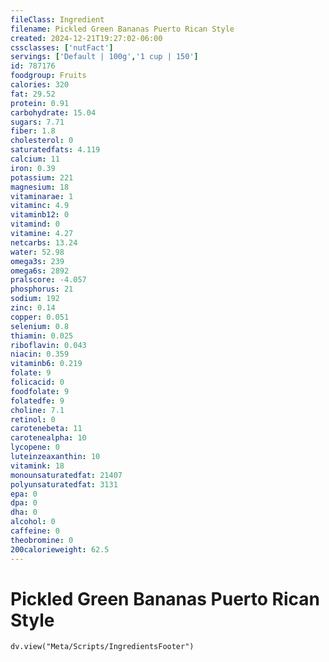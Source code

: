 ```yaml
---
fileClass: Ingredient
filename: Pickled Green Bananas Puerto Rican Style
created: 2024-12-21T19:27:02-06:00
cssclasses: ['nutFact']
servings: ['Default | 100g','1 cup | 150']
id: 787176
foodgroup: Fruits
calories: 320
fat: 29.52
protein: 0.91
carbohydrate: 15.04
sugars: 7.71
fiber: 1.8
cholesterol: 0
saturatedfats: 4.119
calcium: 11
iron: 0.39
potassium: 221
magnesium: 18
vitaminarae: 1
vitaminc: 4.9
vitaminb12: 0
vitamind: 0
vitamine: 4.27
netcarbs: 13.24
water: 52.98
omega3s: 239
omega6s: 2892
pralscore: -4.057
phosphorus: 21
sodium: 192
zinc: 0.14
copper: 0.051
selenium: 0.8
thiamin: 0.025
riboflavin: 0.043
niacin: 0.359
vitaminb6: 0.219
folate: 9
folicacid: 0
foodfolate: 9
folatedfe: 9
choline: 7.1
retinol: 0
carotenebeta: 11
carotenealpha: 10
lycopene: 0
luteinzeaxanthin: 10
vitamink: 18
monounsaturatedfat: 21407
polyunsaturatedfat: 3131
epa: 0
dpa: 0
dha: 0
alcohol: 0
caffeine: 0
theobromine: 0
200calorieweight: 62.5
---
```


# Pickled Green Bananas Puerto Rican Style

```dataviewjs
dv.view("Meta/Scripts/IngredientsFooter")
```